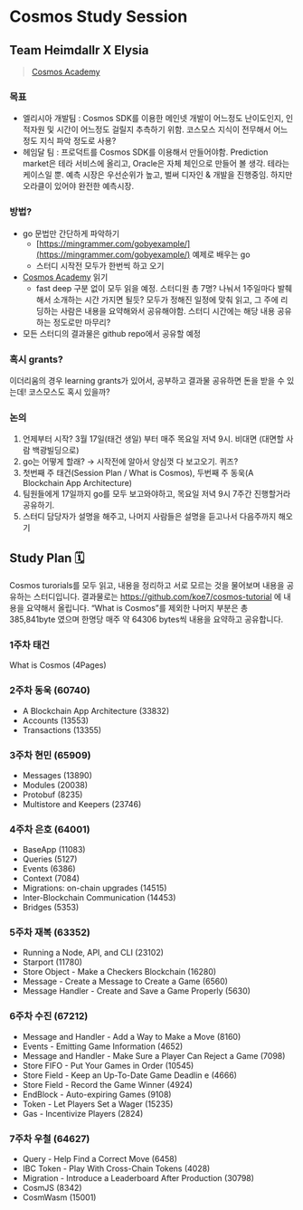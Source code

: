 # Cosmos Study Session
## Team Heimdallr X Elysia
> [Cosmos Academy](https://tutorials.cosmos.network/academy/0-welcome/)

### 목표
- 엘리시아 개발팀 : Cosmos SDK를 이용한 메인넷 개발이 어느정도 난이도인지, 인적자원 및 시간이 어느정도 걸릴지 추측하기 위함. 코스모스 지식이 전무해서 어느정도 지식 파악 정도로 사용?
- 헤임달 팀 : 프로덕트를 Cosmos SDK를 이용해서 만들어야함. Prediction market은 테라 서비스에 올리고, Oracle은 자체 체인으로 만들어 볼 생각. 테라는 케이스일 뿐. 예측 시장은 우선순위가 높고, 벌써 디자인 & 개발을 진행중임. 하지만 오라클이 있어야 완전한 예측시장.

### 방법?
- go 문법만 간단하게 파악하기
  - [https://mingrammer.com/gobyexample/](https://mingrammer.com/gobyexample/) 예제로 배우는 go
  - 스터디 시작전 모두가 한번씩 하고 오기
- [Cosmos Academy](https://tutorials.cosmos.network/academy/0-welcome/) 읽기
  - fast deep 구분 없이 모두 읽을 예정. 스터디원 총 7명? 나눠서 1주일마다 발췌해서 소개하는 시간 가지면 될듯? 모두가 정해진 일정에 맞춰 읽고, 그 주에 리딩하는 사람은 내용을 요약해와서 공유해야함. 스터디 시간에는 해당 내용 공유하는 정도로만 마무리?
- 모든 스터디의 결과물은 github repo에서 공유할 예정

### 혹시 grants?

이더리움의 경우 learning grants가 있어서, 공부하고 결과물 공유하면 돈을 받을 수 있는데!
코스모스도 혹시 있을까?

### 논의

1. 언제부터 시작? 3월 17일(태건 생일) 부터 매주 목요일 저녁 9시. 비대면 (대면할 사람 백광빌딩으로)
2. go는 어떻게 할래? → 시작전에 알아서 양심껏 다 보고오기. 퀴즈?
3. 첫번째 주 태건(Session Plan / What is Cosmos), 두번째 주 동욱(A Blockchain App Architecture)
4. 팀원들에게 17일까지 go를 모두 보고와야하고, 목요일 저녁 9시 7주간 진행할거라 공유하기.
5. 스터디 담당자가 설명을 해주고, 나머지 사람들은 설명을 듣고나서 다음주까지 해오기

## Study Plan 🗓️

Cosmos turorials를 모두 읽고, 내용을 정리하고 서로 모르는 것을 물어보며 내용을 공유하는 스터디입니다. 결과물로는 https://github.com/koe7/cosmos-tutorial 에 내용을 요약해서 올립니다.  “What is Cosmos”를 제외한 나머지 부분은 총 385,841byte 였으며 한명당 매주 약 64306 bytes씩 내용을 요약하고 공유합니다. 

### 1주차 태건
What is Cosmos (4Pages)

### 2주차 동욱 (60740)
* A Blockchain App Architecture (33832) 
* Accounts (13553)
* Transactions (13355)

### 3주차 현민 (65909)
* Messages (13890)
* Modules (20038)
* Protobuf (8235)
* Multistore and Keepers (23746)

### 4주차 은호 (64001)
* BaseApp (11083)
* Queries (5127)
* Events (6386)
* Context (7084)
* Migrations: on-chain upgrades (14515)
* Inter-Blockchain Communication (14453)
* Bridges (5353)

### 5주차 재복 (63352)
* Running a Node, API, and CLI (23102)
* Starport (11780)
* Store Object - Make a Checkers Blockchain (16280)
* Message - Create a Message to Create a Game (6560)
* Message Handler - Create and Save a Game Properly (5630)

### 6주차 수진 (67212)
* Message and Handler - Add a Way to Make a Move (8160)
* Events - Emitting Game Information (4652)
* Message and Handler - Make Sure a Player Can Reject a Game (7098)
* Store FIFO - Put Your Games in Order (10545)
* Store Field - Keep an Up-To-Date Game Deadlin e (4666)
* Store Field - Record the Game Winner (4924)
* EndBlock - Auto-expiring Games (9108)
* Token - Let Players Set a Wager (15235)
* Gas - Incentivize Players (2824)

### 7주차 우철 (64627)
* Query - Help Find a Correct Move (6458)
* IBC Token - Play With Cross-Chain Tokens (4028)
* Migration - Introduce a Leaderboard After Production (30798)
* CosmJS (8342)
* CosmWasm (15001)
